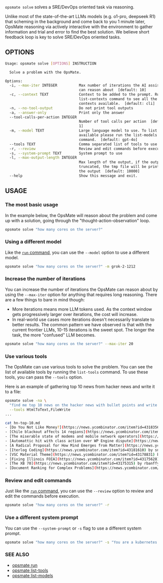 `opsmate solve` solves a SRE/DevOps oriented task via reasoning.

Unlike most of the state-of-the-art LLMs models (e.g. o1-pro, deepseek R1) that scheming in the background and come back to you 1 minute later, OpsMate reasoning via actively interactive with the environment to gather information and trial and error to find the best solution. We believe short feedback loop is key to solve SRE/DevOps oriented tasks.

## OPTIONS

```bash
Usage: opsmate solve [OPTIONS] INSTRUCTION

  Solve a problem with the OpsMate.

Options:
  -i, --max-iter INTEGER          Max number of iterations the AI assistant
                                  can reason about  [default: 10]
  -c, --context TEXT              Context to be added to the prompt. Run the
                                  list-contexts command to see all the
                                  contexts available.  [default: cli]
  -n, --no-tool-output            Do not print tool outputs
  -a, --answer-only               Print only the answer
  --tool-calls-per-action INTEGER
                                  Number of tool calls per action  [default:
                                  1]
  -m, --model TEXT                Large language model to use. To list models
                                  available please run the list-models
                                  command.  [default: gpt-4o]
  --tools TEXT                    Comma separated list of tools to use
  -r, --review                    Review and edit commands before execution
  -s, --system-prompt TEXT        System prompt to use
  -l, --max-output-length INTEGER
                                  Max length of the output, if the output is
                                  truncated, the tmp file will be printed in
                                  the output  [default: 10000]
  --help                          Show this message and exit.
```

## USAGE

### The most basic usage

In the example below, the OpsMate will reason about the problem and come up with a solution, going through the "thought-action-observation" loop.

```bash
opsmate solve "how many cores on the server?"
```

### Using a different model

Like the [`run` command](./run.md), you can use the `--model` option to use a different model.
```bash
opsmate solve "how many cores on the server?" -m grok-2-1212
```

### Increase the number of iterations

You can increase the number of iterations the OpsMate can reason about by using the `--max-iter` option for anything that requires long reasoning. There are a few things to bare in mind though:

- More iterations means more LLM tokens used. As the context window gets progressively larger over iterations, the cost will increase.
- In real-world use cases more iterations doesn't necessarily translate to better results. The common pattern we have observed is that with the current frontier LLMs, 10-15 iterations is the sweet spot. The longer the task, the more "confused" LLM becomes.

```bash
opsmate solve "how many cores on the server?" --max-iter 20
```

### Use various tools

The OpsMate can use various tools to solve the problem. You can see the list of available tools by running the `list-tools` command. To use these tools, you can pass the `--tools` option.

Here is an example of gathering top 10 news from hacker news and write it to a file:

```bash
opsmate solve -na \
  "find me top 10 news on the hacker news with bullet points and write to hn-top-10.md" \
  --tools HtmlToText,FileWrite
...

cat hn-top-10.md
- [Do You Not Like Money?](https://news.ycombinator.com/item?id=43183568) by rbanffy
- [Chile blackout affects 14 regions](https://news.ycombinator.com/item?id=43182892) by impish9208
- [The miserable state of modems and mobile network operators](https://news.ycombinator.com/item?id=43182854) by hasheddan
- [Automattic hit with class action over WP Engine dispute](https://news.ycombinator.com/item?id=43182576) by rpgbr
- [A Radical Proposal for How Mind Emerges from Matter](https://news.ycombinator.com/item?id=43181520) by Hooke
- [Iterlog Coding](https://news.ycombinator.com/item?id=43181610) by snarkconjecture
- [VSC Material Theme](https://news.ycombinator.com/item?id=43178831) by Inityx
- [Fixing Illinois FOIA](https://news.ycombinator.com/item?id=43175628) by mrkurt
- [The XB 70](https://news.ycombinator.com/item?id=43175315) by rbanffy
- [Document Ranking for Complex Problems](https://news.ycombinator.com/item?id=43174910) by noperator
```

### Review and edit commands

Just like the [`run` command](./run.md), you can use the `--review` option to review and edit the commands before execution.

```bash
opsmate solve "how many cores on the server?" -r
```

### Use a different system prompt

You can use the `--system-prompt` or `-s` flag to use a different system prompt.

```bash
opsmate solve "how many cores on the server?" -s "You are a kubernetes SME"
```

### SEE ALSO

- [opsmate run](./run.md)
- [opsmate list-tools](./list-tools.md)
- [opsmate list-models](./list-models.md)
